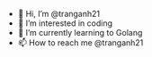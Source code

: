 - 👋 Hi, I’m @tranganh21
- 👀 I’m interested in coding
- 🌱 I’m currently learning to Golang
- 📫 How to reach me @tranganh21

<!---
tranganh21/tranganh21 is a ✨ special ✨ repository because its `README.md` (this file) appears on your GitHub profile.
You can click the Preview link to take a look at your changes.
--->
